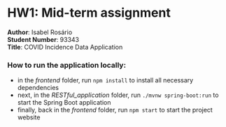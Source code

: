 # HW1: Mid-term assignment

**Author**: Isabel Rosário  
**Student Number**: 93343  
**Title**: COVID Incidence Data Application

### **How to run the application locally:**
- in the *frontend* folder, run `npm install` to install all necessary dependencies
- next, in the *RESTful_application* folder, run `./mvnw spring-boot:run` to start the Spring Boot application
- finally, back in the *frontend* folder, run `npm start` to start the project website
